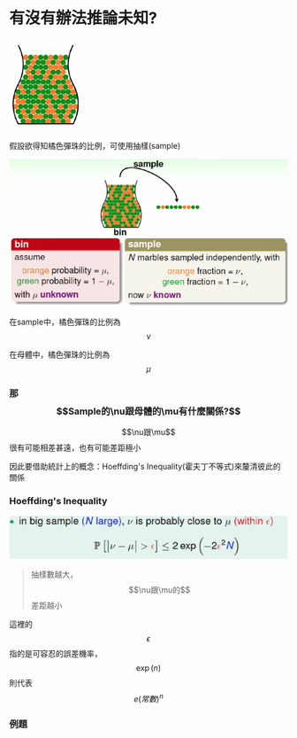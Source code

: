 # 有沒有辦法推論未知?

![](/assets/h34ifweimport.png)

假設欲得知橘色彈珠的比例，可使用抽樣\(sample\)

![](/assets/imphfuewf3ort.png)

在sample中，橘色彈珠的比例為$$\nu$$

在母體中，橘色彈珠的比例為$$\mu$$

### 那$$Sample的\nu跟母體的\mu有什麼關係?$$

$$\nu跟\mu$$很有可能相差甚遠，也有可能差距極小

因此要借助統計上的概念：Hoeffding's Inequality\(霍夫丁不等式\)來釐清彼此的關係

### **Hoeffding's Inequality**

![](/assets/imhoeffdingport.png)

> 抽樣數越大，$$\nu跟\mu的$$差距越小

這裡的$$\epsilon$$ 指的是可容忍的誤差機率，$$\exp(n)$$則代表$$e(常數)^n$$

### 例題





